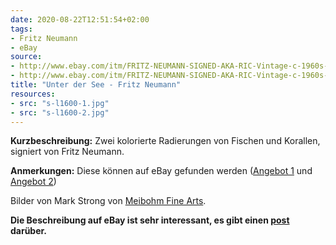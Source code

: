 ```yaml
---
date: 2020-08-22T12:51:54+02:00
tags:
- Fritz Neumann
- eBay
source:
- http://www.ebay.com/itm/FRITZ-NEUMANN-SIGNED-AKA-RIC-Vintage-c-1960s-Etching-THREE-OCEAN-FISH-CORAL-/133483534362?hash=item1f143d181a
- http://www.ebay.com/itm/FRITZ-NEUMANN-SIGNED-AKA-RIC-Vintage-c-1960s-Etching-TWO-OCEAN-FISH-CORAL-/133483534355?hash=item1f143d1813
title: "Unter der See - Fritz Neumann"
resources:
- src: "s-l1600-1.jpg"
- src: "s-l1600-2.jpg"
---
```


**Kurzbeschreibung:** Zwei kolorierte Radierungen von Fischen und Korallen, signiert von Fritz Neumann.

**Anmerkungen:** Diese können auf eBay gefunden werden ([Angebot 1](http://www.ebay.com/itm/FRITZ-NEUMANN-SIGNED-AKA-RIC-Vintage-c-1960s-Etching-THREE-OCEAN-FISH-CORAL-/133483534362?hash=item1f143d181a) und [Angebot 2](http://www.ebay.com/itm/FRITZ-NEUMANN-SIGNED-AKA-RIC-Vintage-c-1960s-Etching-TWO-OCEAN-FISH-CORAL-/133483534355?hash=item1f143d1813))

Bilder von Mark Strong von [Meibohm Fine Arts](http://meibohmfinearts.com/).

**Die Beschreibung auf eBay ist sehr interessant, es gibt einen [post](/de/post/mystery-solved) darüber.**
